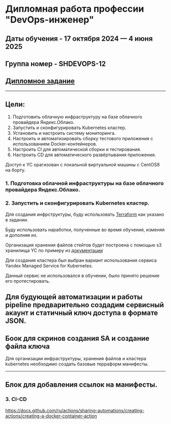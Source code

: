 # Дипломная работа профессии "DevOps-инженер"
## Даты обучения - 17 октября 2024 — 4 июня 2025
## Группа номер - SHDEVOPS-12
## [Дипломное задание](task.md)
----

## Цели:

1. Подготовить облачную инфраструктуру на базе облачного провайдера Яндекс.Облако.
2. Запустить и сконфигурировать Kubernetes кластер.
3. Установить и настроить систему мониторинга.
4. Настроить и автоматизировать сборку тестового приложения с использованием Docker-контейнеров.
5. Настроить CI для автоматической сборки и тестирования.
6. Настроить CD для автоматического развёртывания приложения.

 
Доступ к YC орагизован с локальной виртуальной машины с CentOS8 на борту. 

### 1. Подготовка облачной инфраструктуры на базе облачного провайдера Яндекс.Облако.
### 2. Запустить и сконфигурировать Kubernetes кластер.

Для создания инфрструктуры, буду использовать [Terraform](https://www.terraform.io/) как указано в задании. 

Буду использовать наработки, полученные во время обучения, изменяя и дополняя их. 

Организация хранения файлов стейтов будет построена с помощью s3 хранилища YC по примеру из [документации](https://yandex.cloud/ru/docs/tutorials/infrastructure-management/terraform-state-storage?utm_referrer=https%3A%2F%2Fwww.google.com%2F)

Для создания кластера был выбран вариант использования сервиса Yandex Managed Service for Kubernetes.

Данный сервис не использовался в обучении, было принято решение его протестировать. 

Для будующей автоматизации и работы pipeline предварительно создадим  сервисный акаунт и статичный ключ доступа в формате JSON.
---
Боок для скринов создания SA и создание файла ключа
---
Для организации инфраструктуры, хранения файлов и кластера kubernetes необходимо создать базовые терраформ манифесты. 

---
Блок для добавления ссылок на манифесты. 
---


### 3. CI-CD 
https://docs.github.com/ru/actions/sharing-automations/creating-actions/creating-a-docker-container-action
